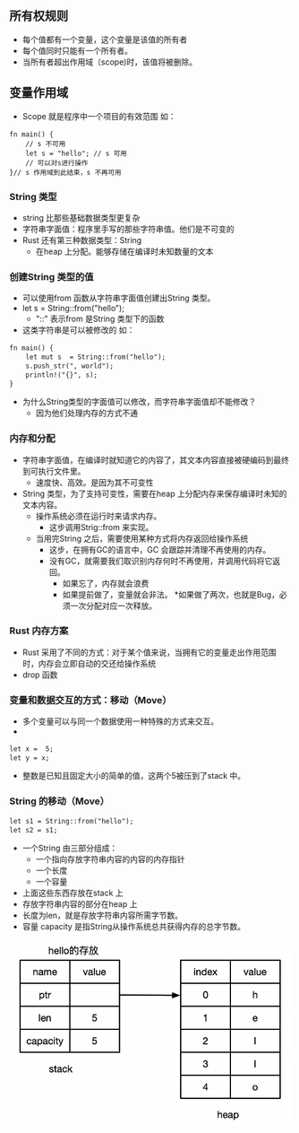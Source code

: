 ## 所有权规则

* 每个值都有一个变量，这个变量是该值的所有者
* 每个值同时只能有一个所有者。
* 当所有者超出作用域（scope)时，该值将被删除。

## 变量作用域

* Scope 就是程序中一个项目的有效范围
如：
```
fn main() {
    // s 不可用
    let s = "hello"; // s 可用
    // 可以对s进行操作
}// s 作用域到此结束，s 不再可用
```

### String 类型
* string 比那些基础数据类型更复杂
* 字符串字面值：程序里手写的那些字符串值。他们是不可变的
* Rust 还有第三种数据类型：String
    * 在heap 上分配。能够存储在编译时未知数量的文本

### 创建String 类型的值
* 可以使用from 函数从字符串字面值创建出String 类型。
* let s = String::from("hello");
    * "::" 表示from 是String 类型下的函数
* 这类字符串是可以被修改的
如：
```
fn main() {
    let mut s  = String::from("hello");
    s.push_str(", world");
    println!("{}", s);
}
```
* 为什么String类型的字面值可以修改，而字符串字面值却不能修改？
    * 因为他们处理内存的方式不通

### 内存和分配

* 字符串字面值，在编译时就知道它的内容了，其文本内容直接被硬编码到最终到可执行文件里。
    * 速度快、高效。是因为其不可变性
* String 类型，为了支持可变性，需要在heap 上分配内存来保存编译时未知的文本内容。
    * 操作系统必须在运行时来请求内存。
        * 这步调用Strig::from 来实现。
    * 当用完String 之后，需要使用某种方式将内存返回给操作系统
        * 这步，在拥有GC的语言中，GC 会跟踪并清理不再使用的内存。
        * 没有GC，就需要我们取识别内存何时不再使用，并调用代码将它返回。
            * 如果忘了，内存就会浪费
            * 如果提前做了，变量就会非法。
            *如果做了两次，也就是Bug，必须一次分配对应一次释放。

### Rust 内存方案
* Rust 采用了不同的方式：对于某个值来说，当拥有它的变量走出作用范围时，内存会立即自动的交还给操作系统
* drop 函数

### 变量和数据交互的方式：移动（Move）
* 多个变量可以与同一个数据使用一种特殊的方式来交互。
* 
```
let x =  5;
let y = x;
```
* 整数是已知且固定大小的简单的值，这两个5被压到了stack 中。

### String 的移动（Move）
```
let s1 = String::from("hello");
let s2 = s1;
```
* 一个String 由三部分组成：
    * 一个指向存放字符串内容的内容的内存指针
    * 一个长度
    *  一个容量
* 上面这些东西存放在stack 上
* 存放字符串内容的部分在heap 上
* 长度为len，就是存放字符串内容所需字节数。
* 容量 capacity 是指String从操作系统总共获得内存的总字节数。
<img style="display: block; margin: 0 auto;" src="../img/String_heap.png" alt="" />